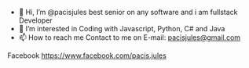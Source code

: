 - 👋 Hi, I’m @pacisjules best senior on any software and i am fullstack Developer
- 👀 I’m interested in Coding with Javascript, Python, C# and Java
- 📫 How to reach me Contact to me on E-mail: pacisjules@gmail.com

Facebook https://www.facebook.com/pacis.jules



<!---
pacisjules/pacisjules is a ✨ special ✨ repository because its `README.md` (this file) appears on your GitHub profile.
You can click the Preview link to take a look at your changes.
--->
